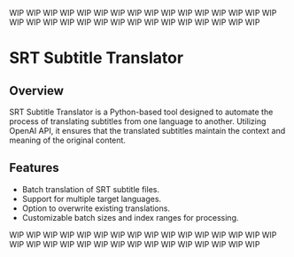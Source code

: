 WIP WIP WIP WIP WIP WIP WIP WIP WIP WIP WIP WIP WIP WIP WIP WIP WIP WIP WIP WIP WIP WIP WIP WIP WIP WIP WIP WIP WIP WIP WIP


# SRT Subtitle Translator

## Overview
SRT Subtitle Translator is a Python-based tool designed to automate the process of translating subtitles from one language to another. Utilizing OpenAI API, it ensures that the translated subtitles maintain the context and meaning of the original content.

## Features
- Batch translation of SRT subtitle files.
- Support for multiple target languages.
- Option to overwrite existing translations.
- Customizable batch sizes and index ranges for processing.


WIP WIP WIP WIP WIP WIP WIP WIP WIP WIP WIP WIP WIP WIP WIP WIP WIP WIP WIP WIP WIP WIP WIP WIP WIP WIP WIP WIP WIP WIP WIP
